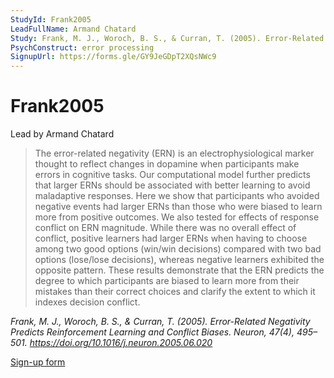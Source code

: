 ```yaml
---
StudyId: Frank2005
LeadFullName: Armand Chatard
Study: Frank, M. J., Woroch, B. S., & Curran, T. (2005). Error-Related Negativity Predicts Reinforcement Learning and Conflict Biases. Neuron, 47(4), 495–501. https://doi.org/10.1016/j.neuron.2005.06.020
PsychConstruct: error processing
SignupUrl: https://forms.gle/GY9JeGDpT2XQsNWc9
---
```


# Frank2005

Lead by Armand Chatard

> The error-related negativity (ERN) is an electrophysiological marker thought to reflect changes in dopamine when participants make errors in cognitive tasks. Our computational model further predicts that larger ERNs should be associated with better learning to avoid maladaptive responses. Here we show that participants who avoided negative events had larger ERNs than those who were biased to learn more from positive outcomes. We also tested for effects of response conflict on ERN magnitude. While there was no overall effect of conflict, positive learners had larger ERNs when having to choose among two good options (win/win decisions) compared with two bad options (lose/lose decisions), whereas negative learners exhibited the opposite pattern. These results demonstrate that the ERN predicts the degree to which participants are biased to learn more from their mistakes than their correct choices and clarify the extent to which it indexes decision conflict.

<i>Frank, M. J., Woroch, B. S., & Curran, T. (2005). Error-Related Negativity Predicts Reinforcement Learning and Conflict Biases. Neuron, 47(4), 495–501. https://doi.org/10.1016/j.neuron.2005.06.020</i>

[Sign-up form](https://forms.gle/GY9JeGDpT2XQsNWc9)